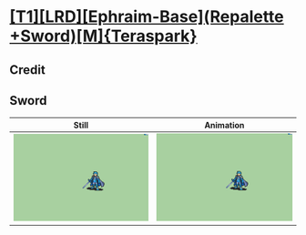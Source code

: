 # [\[T1\]\[LRD\]\[Ephraim-Base\]\(Repalette +Sword\)\[M\]{Teraspark}](../)

## Credit


	
## Sword

| Still | Animation |
| :---: | :-------: |
| ![Sword still](./Sword_000.png) | ![Sword animation](./Sword.gif) |
